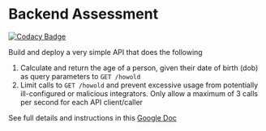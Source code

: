 # Backend Assessment

[![Codacy Badge](https://app.codacy.com/project/badge/Grade/2d11a3c677574f268754d2a630902350)](https://www.codacy.com/gh/Smeks-ops/talentQL-assessment/dashboard?utm_source=github.com&amp;utm_medium=referral&amp;utm_content=Smeks-ops/talentQL-assessment&amp;utm_campaign=Badge_Grade)

Build and deploy a very simple API that does the following

1.  Calculate and return the age of a person, given their date of birth (dob) as query parameters to `GET /howold`
2.  Limit calls to `GET /howold` and prevent excessive usage from potentially ill-configured or malicious integrators. Only allow a maximum of 3 calls per second for each API client/caller

See full details and instructions in this [Google Doc](https://docs.google.com/document/d/1ma5vKz0j34gwI9WYrZddMM1ENlQddGOVFJ5qdSq2QlQ)